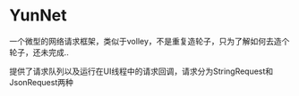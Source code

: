 # YunNet
一个微型的网络请求框架，类似于volley，不是重复造轮子，只为了解如何去造个轮子，还未完成..


提供了请求队列以及运行在UI线程中的请求回调，请求分为StringRequest和JsonRequest两种
